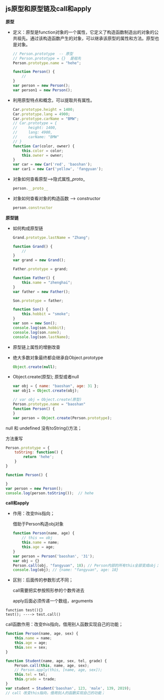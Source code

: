 ## js原型和原型链及call和apply

**原型**

- 定义：原型是function对象的一个属性，它定义了构造函数制造出的对象的公共祖先。通过该构造函数产生的对象，可以继承该原型的属性和方法。原型也是对象。

  ```javascript
  // Person.prototype  -- 原型
  // Person.prototype = {}  是祖先
  Person.prototype.name = "hehe";
  
  function Person() {
      //
  }
  var person = new Person();
  var person1 = new Person();
  ```

- 利用原型特点和概念，可以提取共有属性。

  ```javascript
  Car.prototype.height = 1400;
  Car.prototype.lang = 4900;
  Car.prototype.carName = "BMW";
  // Car.prototype = {
  //     height: 1400,
  //     lang: 4900,
  //     carName: "BMW"
  // }
  function Car(color, owner) {
      this.color = color;
      this.owner = owner;
  }
  var car = new Car('red', 'baoshan');
  var car1 = new Car('yellow', 'fangyuan');
  ```

- 对象如何查看原型-->隐式属性\__proto__

  ```javascript
  person.__proto__
  ```

- 对象如何查看对象的构造函数 --> constructor

  ```javascript
  person.constructor
  ```

**原型链**

- 如何构成原型链

  ```javascript
  Grand.prototype.lastName = "Zhang";
  
  function Grand() {
      //
  }
  var grand = new Grand();
  
  Father.prototype = grand;
  
  function Father() {
      this.name = "zhenghai";
  }
  var father = new Father();
  
  Son.prototype = father;
  
  function Son() {
      this.hobbit = "smoke";
  }
  var son = new Son();
  console.log(son.hobbit);
  console.log(son.name);
  console.log(son.lastName);
  ```

- 原型链上属性的增删改查

- 绝大多数对象最终都会继承自Object.prototype

  ```javascript
  Object.create(null);
  ```

- Object.create(原型); 原型或者null

  ```javascript
  var obj = { name: "baoshan", age: 31 };
  var obj1 = Object.create(obj);
  ```

  ```javascript
  // var obj = Object.create(原型)
  Person.prototype.name = "baoshan"
  function Person() {
  }
  var person = Object.create(Person.prototype);
  ```

null 和 undefined 没有toString()方法；

方法重写

```javascript
Person.prototype = {
    toString: function() {
        return 'hehe';
    }
}

function Person() {

}
var person = new Person();
console.log(person.toString());  // hehe 
```



**call和apply**

- 作用：改变this指向；

  借助于Person构造obj对象

  ```javascript
  function Person(name, age) {
      // this == obj
      this.name = name;
      this.age = age;
  }
  var person = Person('baoshan', '31');
  var obj = {}
  Person.call(obj, "fangyuan", 18); // Person内部的所有this全部变成obj；
  console.log(obj); // {name: "fangyuan", age: 18}
  ```

  

- 区别：后面传的参数形式不同；

  call需要把实参按照形参的个数传进去

  apply后面必须传递一个数组，arguments

```javasc
function test(){}
test(); ----> test.call()
```

call函数作用：改变this指向，借用别人函数实现自己的功能；

```javascript
function Person(name, age, sex) {
    this.name = name;
    this.age = age;
    this.sex = sex;
}

function Student(name, age, sex, tel, grade) {
    Person.call(this, name, age, sex);
    // Person.apply(this, [name, age, sex]);
    this.tel = tel;
    this.grade = trade;
}
var student = Student('baoshan', 123, 'male', 139, 2019);
// call 改变this指向，借用别人的函数实现自己的功能；
```


